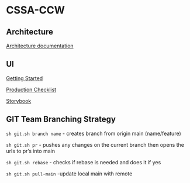# CSSA-CCW

## Architecture

[Architecture documentation](./Documentation/Architecture/README.md)

## UI

[Getting Started](./UI/README.MD)

[Production Checklist](./UI/README_CHECKLIST.MD)

[Storybook](https://sandiegocountysheriff.github.io/CSSA-CCW/UI/docs)

## GIT Team Branching Strategy

`sh git.sh branch name` - creates branch from origin main (name/feature)

`sh git.sh pr` - pushes any changes on the current branch then opens the urls to pr’s into main

`sh git.sh rebase` - checks if rebase is needed and does it if yes

`sh git.sh pull-main` -update local main with remote
